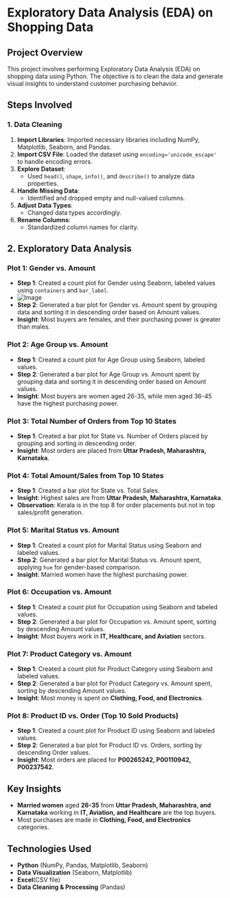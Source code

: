 # Exploratory Data Analysis (EDA) on Shopping Data 

## Project Overview
This project involves performing Exploratory Data Analysis (EDA) on shopping data using Python. The objective is to clean the data and generate visual insights to understand customer purchasing behavior.

## Steps Involved

### 1. Data Cleaning
1. **Import Libraries**: Imported necessary libraries including NumPy, Matplotlib, Seaborn, and Pandas.
2. **Import CSV File**: Loaded the dataset using `encoding='unicode_escape'` to handle encoding errors.
3. **Explore Dataset**:
   - Used `head()`, `shape`, `info()`, and `describe()` to analyze data properties.
4. **Handle Missing Data**:
   - Identified and dropped empty and null-valued columns.
5. **Adjust Data Types**:
   - Changed data types accordingly.
6. **Rename Columns**:
   - Standardized column names for clarity.

## 2. Exploratory Data Analysis

### **Plot 1: Gender vs. Amount**
- **Step 1**: Created a count plot for Gender using Seaborn, labeled values using `containers` and `bar_label`.
- ![Image](https://github.com/user-attachments/assets/5d11dea7-8ed9-4e4c-b990-4ffd999611e1)
- **Step 2**: Generated a bar plot for Gender vs. Amount spent by grouping data and sorting it in descending order based on Amount values.
- **Insight**: Most buyers are females, and their purchasing power is greater than males.

### **Plot 2: Age Group vs. Amount**
- **Step 1**: Created a count plot for Age Group using Seaborn, labeled values.
- **Step 2**: Generated a bar plot for Age Group vs. Amount spent by grouping data and sorting it in descending order based on Amount values.
- **Insight**: Most buyers are women aged 26-35, while men aged 36-45 have the highest purchasing power.

### **Plot 3: Total Number of Orders from Top 10 States**
- **Step 1**: Created a bar plot for State vs. Number of Orders placed by grouping and sorting in descending order.
- **Insight**: Most orders are placed from **Uttar Pradesh, Maharashtra, Karnataka**.

### **Plot 4: Total Amount/Sales from Top 10 States**
- **Step 1**: Created a bar plot for State vs. Total Sales.
- **Insight**: Highest sales are from **Uttar Pradesh, Maharashtra, Karnataka**.
- **Observation**: Kerala is in the top 8 for order placements but not in top sales/profit generation.

### **Plot 5: Marital Status vs. Amount**
- **Step 1**: Created a count plot for Marital Status using Seaborn and labeled values.
- **Step 2**: Generated a bar plot for Marital Status vs. Amount spent, applying `hue` for gender-based comparison.
- **Insight**: Married women have the highest purchasing power.

### **Plot 6: Occupation vs. Amount**
- **Step 1**: Created a count plot for Occupation using Seaborn and labeled values.
- **Step 2**: Generated a bar plot for Occupation vs. Amount spent, sorting by descending Amount values.
- **Insight**: Most buyers work in **IT, Healthcare, and Aviation** sectors.

### **Plot 7: Product Category vs. Amount**
- **Step 1**: Created a count plot for Product Category using Seaborn and labeled values.
- **Step 2**: Generated a bar plot for Product Category vs. Amount spent, sorting by descending Amount values.
- **Insight**: Most money is spent on **Clothing, Food, and Electronics**.

### **Plot 8: Product ID vs. Order (Top 10 Sold Products)**
- **Step 1**: Created a count plot for Product ID using Seaborn and labeled values.
- **Step 2**: Generated a bar plot for Product ID vs. Orders, sorting by descending Order values.
- **Insight**: Most orders are placed for **P00265242, P00110942, P00237542**.

## **Key Insights**
- **Married women** aged **26-35** from **Uttar Pradesh, Maharashtra, and Karnataka** working in **IT, Aviation, and Healthcare** are the top buyers.
- Most purchases are made in **Clothing, Food, and Electronics** categories.

## **Technologies Used**

- **Python** (NumPy, Pandas, Matplotlib, Seaborn)
- **Data Visualization** (Seaborn, Matplotlib)
- **Excel**(CSV file)
- **Data Cleaning & Processing** (Pandas)


